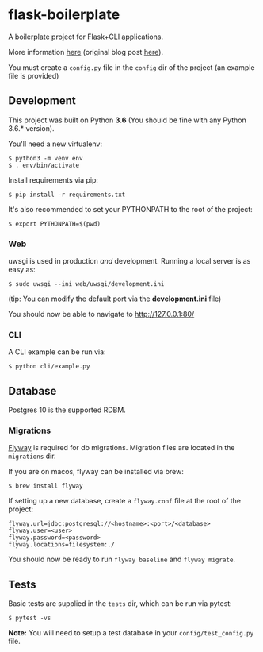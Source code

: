 # flask-boilerplate

A boilerplate project for Flask+CLI applications.

More information [here](https://joaodlf.com/python-for-the-web-in-2019.html#python-for-the-web-in-2019) (original blog post [here](https://joaodlf.com/python-for-the-web.html)).

You must create a `config.py` file in the `config` dir of the project (an example file is provided)

## Development

This project was built on Python **3.6** (You should be fine with any Python 3.6.* version).

You'll need a new virtualenv:

```
$ python3 -m venv env
$ . env/bin/activate
```

Install requirements via pip:

```
$ pip install -r requirements.txt
```

It's also recommended to set your PYTHONPATH to the root of the project:

```
$ export PYTHONPATH=$(pwd)
```

### Web

uwsgi is used in production *and* development. Running a local server is as easy as:

```
$ sudo uwsgi --ini web/uwsgi/development.ini
```

(tip: You can modify the default port via the **development.ini** file)

You should now be able to navigate to http://127.0.0.1:80/

### CLI

A CLI example can be run via:

```
$ python cli/example.py
```

## Database

Postgres 10 is the supported RDBM.

### Migrations
[Flyway](https://flywaydb.org/) is required for db migrations. Migration files are located in
the `migrations` dir.

If you are on macos, flyway can be installed via brew:
```
$ brew install flyway
```

If setting up a new database, create a `flyway.conf` file at the root
of the project:

```
flyway.url=jdbc:postgresql://<hostname>:<port>/<database>
flyway.user=<user>
flyway.password=<password>
flyway.locations=filesystem:./
```

You should now be ready to run `flyway baseline` and `flyway migrate`.

## Tests

Basic tests are supplied in the `tests` dir, which can be run via pytest:

```
$ pytest -vs
```

**Note:** You will need to setup a test database in your `config/test_config.py` file.